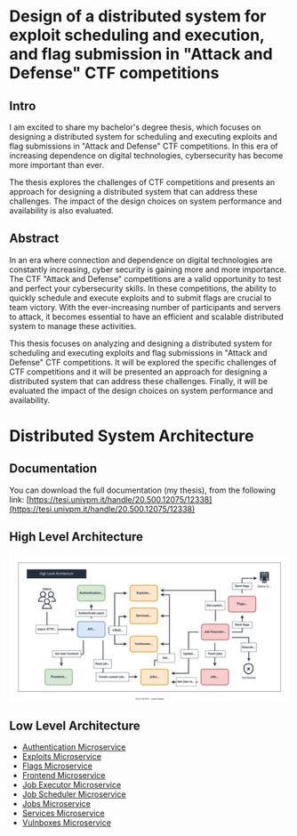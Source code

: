 # Design of a distributed system for exploit scheduling and execution, and flag submission in "Attack and Defense" CTF competitions

## Intro

I am excited to share my bachelor's degree thesis, which focuses on designing a distributed system for scheduling and executing exploits and flag submissions in "Attack and Defense" CTF competitions. In this era of increasing dependence on digital technologies, cybersecurity has become more important than ever.

The thesis explores the challenges of CTF competitions and presents an approach for designing a distributed system that can address these challenges. The impact of the design choices on system performance and availability is also evaluated.

## Abstract

In an era where connection and dependence on digital technologies are constantly increasing, cyber security is gaining more and more importance.
The CTF "Attack and Defense" competitions are a valid opportunity to test and perfect your cybersecurity skills.
In these competitions, the ability to quickly schedule and execute exploits and to submit flags are crucial to team victory.
With the ever-increasing number of participants and servers to attack, it becomes essential to have an efficient and scalable distributed system to manage these activities.

This thesis focuses on analyzing and designing a distributed system for scheduling and executing exploits and flag submissions in "Attack and Defense" CTF competitions.
It will be explored the specific challenges of CTF competitions and it will be presented an approach for designing a distributed system that can address these challenges.
Finally, it will be evaluated the impact of the design choices on system performance and availability.


# Distributed System Architecture

## Documentation

You can download the full documentation (my thesis), from the following link:
[https://tesi.univpm.it/handle/20.500.12075/12338](https://tesi.univpm.it/handle/20.500.12075/12338)

## High Level Architecture
![](high-level-architecture/high-level-architecture.svg)

## Low Level Architecture

- [Authentication Microservice](authentication-service/Readme.md)
- [Exploits Microservice](exploits-service/Readme.md)
- [Flags Microservice](flags-service/Readme.md)
- [Frontend Microservice](frontend-service/Readme.md)
- [Job Executor Microservice](job-executor-service/Readme.md)
- [Job Scheduler Microservice](job-scheduler-service/Readme.md)
- [Jobs Microservice](jobs-service/Readme.md)
- [Services Microservice](services-service/Readme.md)
- [Vulnboxes Microservice](vulnboxes-service/Readme.md)
